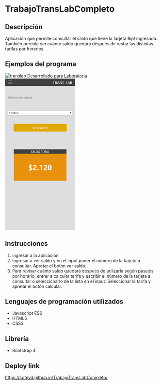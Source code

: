 # TrabajoTransLabCompleto
## Descripción
Aplicación que permite consultar el saldo que tiene la tarjeta Bip! ingresada. También permite ver cuánto saldo quedará después de restar las distintas tarifas por horarios.
## Ejemplos del programa
![translab](https://user-images.githubusercontent.com/38705931/47429077-94a34280-d76b-11e8-8d73-c313e980c57b.png)
Desarrollado para [Laboratoria](www.laboratoria.la)
![imagen](https://github.com/CoteVD/TrabajoTransLabCompleto/blob/master/mob2.png)
## Instrucciones
1. Ingresar a la aplicación
2. Ingresar a ver saldo y en el input poner el número de la tarjeta a consultar. Apretar el botón ver saldo.
3. Para revisar cuánto saldo quedará después de utilizarla según pasajes por horario, entrar a calcular tarifa y escribir el número de la tarjeta a consultar o seleccionarlo de la lista en el input. Seleccionar la tarifa y apretar el botón calcular.
## Lenguajes de programación utilizados
* Javascript ES6
* HTML5
* CSS3
## Librería
* Bootstrap 4
## Deploy link
https://cotevd.github.io/TrabajoTransLabCompleto/
